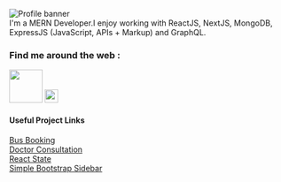 <a><img src="https://i.postimg.cc/SK0Gxmfk/Github-Profile-Img.jpg" alt="Profile banner"></a>
<br>
I'm a MERN Developer.I enjoy working with ReactJS, NextJS, MongoDB, ExpressJS (JavaScript, APIs + Markup) and GraphQL.

### Find me around the web :
<a href="https://sujitkhandagale.in"><img src="https://i.postimg.cc/YqK2kbDJ/1667220184logo.png" width="60"></a> <a href="https://instagram.com/code_sujit"><img src="https://cdn.cdnlogo.com/logos/i/92/instagram.svg" width="24"></a>

#### Useful Project Links
<a target="_blank" href= "https://bus-booking-template.sujitkhandagale.in">Bus Booking<a> <br>
<a target="_blank" href= "https://link.sujitkhandagale.in/j9ddU">Doctor Consultation<a> <br>
<a target="_blank" href= "https://link.sujitkhandagale.in/VCjg1">React State<a> <br>
<a target="_blank" href ="https://link.sujitkhandagale.in/8LGwZ">Simple Bootstrap Sidebar</a>
    
    

